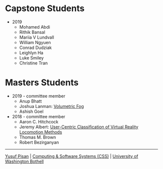 
# Capstone Students

- 2019
  - Mohamed Abdi
  - Rithik Bansal
  - Mariia V Lundvall
  - William Ngyuen
  - Conrad Dudziak
  - Leighlyn Ha
  - Luke Smiley
  - Christine Tran

# Masters Students

- 2019 - committee member
   - Anup Bhatt
   - Joshua Lanman: [Volumetric Fog](./people/joshualanman)
   - Ashish Goel
- 2018 - committee member
   - Aaron C. Hitchcock
   - Jeremy Albert: [User-Centric Classification of Virtual Reality Locomotion Methods](./people/jeremyalbert)
   - Thomas M. Brown
   - Robert Bezirganyan
  

***

[Yusuf Pisan](https://pisanorg.github.io/yusuf/) | [Computing & Software Systems (CSS)](https://www.uwb.edu/css) | [University of Washington Bothell](https://www.uwb.edu/)

